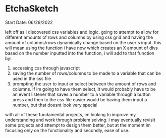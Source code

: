 # EtchaSketch

Start Date: 06/29/2022

left off as i discovered css variables and logic. going to attempt to allow for different amounts of rows and columns by using css grid and having the amount of columns/rows dynamically change based on the user's input. this will mean using the function i have now which creates an X amount of divs based on the number inputted into the function, i will add to that function by:
1) accessing css through javascript
2) saving the number of rows/columns to be made to a variable that can be used in the css file
3) prompting the user to input or select between the amount of rows and columns. 
    if im going to have them select, it would probably have to be an event listener that saves a number to a variable through a button press and then to the css file
    easier would be having them input a number, but that doesnt look very special

with all of these fundamental projects, im looking to improve my understanding and work through problem solving. i may eventually revisit some projects and attempt to design them better, but at the moment im focusing only on the functionality and secondly, ease of use.